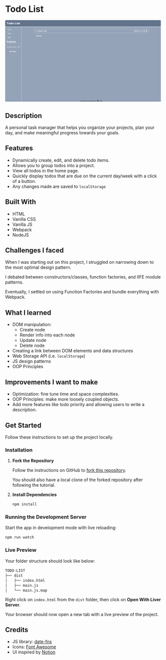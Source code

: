
# Todo List

![Todo live demo gif](./todo-live-demo.gif)

## Description

A personal task manager that helps you organize your projects, plan your day, and make meaningful progress towards your goals.  

## Features

- Dynamically create, edit, and delete todo items. 
- Allows you to group todos into a project.
- View all todos in the home page.
- Quickly display todos that are due on the current day/week with a click of a button.
- Any changes made are saved to `localStorage`

## Built With

- HTML
- Vanilla CSS
- Vanilla JS
- Webpack
- NodeJS

## Challenges I faced

When I was starting out on this project, I struggled on narrowing down to the most optimal design pattern. 

I debated between constructors/classes, function factories, and IIFE module patterns. 

Eventually, I settled on using Function Factories and bundle everything with Webpack.

## What I learned

- DOM manipulation:
  - Create node
  - Render info into each node
  - Update node
  - Delete node
- Creating a link between DOM elements and data structures
- Web Storage API (i.e. `localStorage`)
- JS design patterns
- OOP Principles

## Improvements I want to make

- Optimization: fine tune time and space complexities.
- OOP Principles: make more loosely coupled objects. 
- Add more features like todo priority and allowing users to write a description. 

## Get Started

Follow these instructions to set up the project locally.

### Installation

1. **Fork the Repository**

    Follow the instructions on GitHub to [fork this repository](https://docs.github.com/en/pull-requests/collaborating-with-pull-requests/working-with-forks/fork-a-repo).  

    You should also have a local clone of the forked repository after following the tutorial.

2. **Install Dependencies**

    ```bash
    npm install
    ```

### Running the Development Server

Start the app in development mode with live reloading:

```bash
npm run watch
```

### Live Preview

Your folder structure should look like below:

```
TODO-LIST
├── dist
│   ├── index.html
│   ├── main.js
│   └── main.js.map
```

Right click on ``index.html`` from the ``dist`` folder, then click on **Open With Liver Server**.  

Your browser should now open a new tab with a live preview of the project.

## Credits

- JS library: [date-fns](https://date-fns.org)
- Icons: [Font Awesome](https://fontawesome.com)
- UI inspired by [Notion](https://www.notion.so)